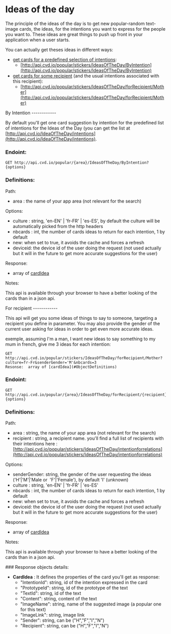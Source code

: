 # Ideas of the day

The principle of the ideas of the day is to get new popular-random text-image cards, the ideas, for the intentions you want to express for the people you want to.
These ideas are great things to push up front in your application when a user starts.

You can actually get theses ideas in different ways:

* [get cards for a predefined selection of intentions](#ByIntention):
  * [http://api.cvd.io/popular/stickers/IdeasOfTheDay/ByIntention](http://api.cvd.io/popular/stickers/IdeasOfTheDay/ByIntention)
* [get cards for some recipient](#ForRecipient) (and the usual intentions associated with this recipient):
  * [http://api.cvd.io/popular/stickers/IdeasOfTheDay/forRecipient/Mother](http://api.cvd.io/popular/stickers/IdeasOfTheDay/forRecipient/Mother)
  
<a name="ByIntention">
By Intention
------------
 
 By default you'll get one card suggestion by intention for the predefined list of intentions for the Ideas of the Day (you can get the list
 at [http://api.cvd.io/IdeaOfTheDay/intentions](http://api.cvd.io/IdeaOfTheDay/intentions).
 
### Endoint:
 
    GET http://api.cvd.io/popular/{area}/IdeasOfTheDay/ByIntention?{options}
    
### Definitions:

Path:

* area : the name of your app area (not relevant for the search)
    
Options: 

* culture : string, 'en-EN' | 'fr-FR' | 'es-ES', by default the culture will be automatically picked from the http headers
* nbcards : int, the number of cards ideas to return for each intention, 1 by default
* new: when set to true, it avoids the cache and forces a refresh
* deviceid: the device id of the user doing the request (not used actually but it will in the future to get more accurate suggestions for the user)
 
Response:

* array of [cardIdea](#ObjectDefinitions)

Notes:

This api is available through your browser to have a better looking of the cards than in a json api.



<a name="ForRecipient">
For recipient
------------

This api will get you some ideas of things to say to someone, targeting a recipient you define in parameter. You may also provide the gender
of the current user asking for ideas in order to get even more accurate ideas.

exemple, assuming I'm a man, I want new ideas to say something to my mum in french, give me 3 ideas for each intention:

    GET http://api.cvd.io/popular/stickers/IdeasOfTheDay/forRecipient/Mother?culture=fr-Fr&senderGender='M'&nbcards=3
    Resonse:  array of [cardIdea](#ObjectDefinitions)
    
### Endoint:
 
    GET http://api.cvd.io/popular/{area}/IdeasOfTheDay/forRecipient/{recipient}?{options}
    
### Definitions:

Path:

* area : string, the name of your app area (not relevant for the search)
* recipient : string, a recipient name. you'll find a full list of recipients with their intentions here : [http://api.cvd.io/popular/stickers/IdeasOfTheDay/intentionforrelations](http://api.cvd.io/popular/stickers/IdeasOfTheDay/intentionforrelations)
 
Options: 

* senderGender: string, the gender of the user requesting the ideas ('H'|'M'|'Male  or  'F'|'Female'), by default 'I' (unknown)
* culture : string, 'en-EN' | 'fr-FR' | 'es-ES'
* nbcards : int, the number of cards ideas to return for each intention, 1 by default
* new: when set to true, it avoids the cache and forces a refresh
* deviceid: the device id of the user doing the request (not used actually but it will in the future to get more accurate suggestions for the user)

Response:

* array of [cardIdea](#ObjectDefinitions)
 

Notes:

This api is available through your browser to have a better looking of the cards than in a json api.



<a name="ObjectDefinitions">
### Response objects details:

- **CardIdea** : It defines the properties of the card you'll get as response:
     -  "IntentionId": string, id of the intention expressed in the card
     - "PrototypeId": string, id of the prototype of the text
     - "TextId": string, id of the text
     - "Content": string, content of the text
     - "ImageName": string, name of the suggested image (a popular one for this text)
     - "ImageLink": string, image link
     - "Sender": string, can be ("H","F","I","N")
     - "Recipient": string, can be ("H","F","I","N")

      
